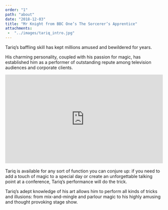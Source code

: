 ```yaml
---
order: "1"
path: "about"
date: "2018-12-03"
title: "Mr Knight from BBC One’s The Sorcerer’s Apprentice"
attachments: 
 -  "../images/tariq_intro.jpg"
---
```


Tariq’s baffling skill has kept millions amused and bewildered for years.

His charming personality, coupled with his passion for magic, has established him as a performer of outstanding repute among television audiences and corporate clients.

<div style="margin-bottom:1rem;padding:56.25% 0 0 0;position:relative;"><iframe src="https://player.vimeo.com/video/83784136?title=0&byline=0&portrait=0" style="position:absolute;top:0;left:0;width:100%;height:100%;" frameborder="0" webkitallowfullscreen mozallowfullscreen allowfullscreen></iframe></div><script src="https://player.vimeo.com/api/player.js"></script>

Tariq is available for any sort of function you can conjure up: if you need to add a touch of magic to a special day or create an unforgettable talking point at a conference, Tariq’s performance will do the trick.

Tariq’s adept knowledge of his art allows him to perform all kinds of tricks and illusions: from mix-and-mingle and parlour magic to his highly amusing and thought provoking stage show.